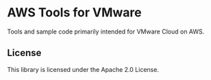 # AWS Tools for VMware

Tools and sample code primarily intended for VMware Cloud on AWS.

## License

This library is licensed under the Apache 2.0 License.
